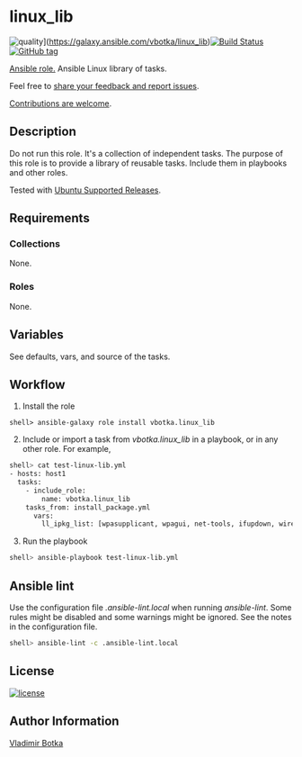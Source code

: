 # linux_lib

![quality](https://img.shields.io/ansible/quality/27910)](https://galaxy.ansible.com/vbotka/linux_lib)[![Build Status](https://app.travis-ci.com/vbotka/ansible-linux-lib.svg?branch=master)](https://app.travis-ci.com/vbotka/ansible-linux-lib)[![GitHub tag](https://img.shields.io/github/v/tag/vbotka/ansible-linux-lib)](https://github.com/vbotka/ansible-linux-lib/tags)

[Ansible role.](https://galaxy.ansible.com/vbotka/linux_lib/) Ansible Linux library of tasks.

Feel free to [share your feedback and report issues](https://github.com/vbotka/ansible-linux-lib/issues).

[Contributions are welcome](https://github.com/firstcontributions/first-contributions).


## Description

Do not run this role. It's a collection of independent tasks. The
purpose of this role is to provide a library of reusable
tasks. Include them in playbooks and other roles.

Tested with [Ubuntu Supported Releases](http://releases.ubuntu.com/).


## Requirements

### Collections

None.

### Roles

None.


## Variables

See defaults, vars, and source of the tasks.


## Workflow

1) Install the role

```
shell> ansible-galaxy role install vbotka.linux_lib
```

2) Include or import a task from *vbotka.linux_lib* in a playbook, or
   in any other role. For example,


```bash
shell> cat test-linux-lib.yml
- hosts: host1
  tasks:
    - include_role:
        name: vbotka.linux_lib
	tasks_from: install_package.yml
      vars:
        ll_ipkg_list: [wpasupplicant, wpagui, net-tools, ifupdown, wireless-tools]
```

3) Run the playbook

```bash
shell> ansible-playbook test-linux-lib.yml
```

## Ansible lint

Use the configuration file *.ansible-lint.local* when running
*ansible-lint*. Some rules might be disabled and some warnings might
be ignored. See the notes in the configuration file.

```bash
shell> ansible-lint -c .ansible-lint.local
```


## License

[![license](https://img.shields.io/badge/license-BSD-red.svg)](https://www.freebsd.org/doc/en/articles/bsdl-gpl/article.html)


## Author Information

[Vladimir Botka](https://botka.info)
